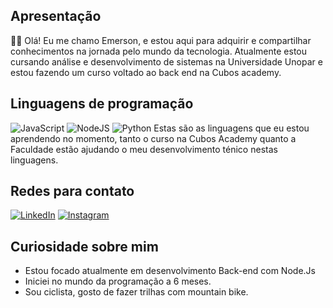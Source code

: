## Apresentação
🙋‍♂️ Olá! Eu me chamo Emerson, e estou aqui para adquirir e compartilhar conhecimentos na jornada pelo mundo da tecnologia. Atualmente estou cursando análise e desenvolvimento de sistemas na Universidade Unopar e estou fazendo um curso voltado ao back end na Cubos academy.

## Linguagens de programação
![JavaScript](https://img.shields.io/badge/JavaScript-000?style=for-the-badge&logo=javascript) ![NodeJS](https://img.shields.io/badge/node.js-6DA55F?style=for-the-badge&logo=node.js&logoColor=white) ![Python](https://img.shields.io/badge/Python-000?style=for-the-badge&logo=python) 
Estas são as linguagens que eu estou aprendendo no momento, tanto o curso na Cubos Academy quanto a Faculdade estão ajudando o meu desenvolvimento ténico nestas linguagens.

## Redes para contato
[![LinkedIn](https://img.shields.io/badge/LinkedIn-000?style=for-the-badge&logo=linkedin&logoColor=0E76A8)](www.linkedin.com/in/emerson-souza-6a6a00223) 
[![Instagram](https://img.shields.io/badge/Instagram-000?style=for-the-badge&logo=instagram)](https://instagram.com/emerson.f.souza?utm_source=qr&igshid=YzU1NGVlODEzOA%3D%3D)

## Curiosidade sobre mim
  
- Estou focado atualmente em desenvolvimento Back-end com Node.Js
- Iniciei no mundo da programação a 6 meses.
- Sou ciclista, gosto de fazer trilhas com mountain bike.
